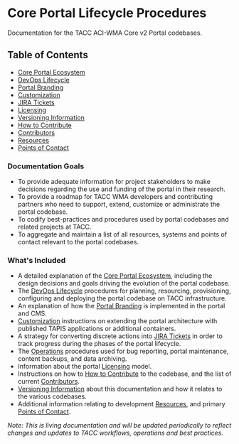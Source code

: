 # Core Portal Lifecycle Procedures

Documentation for the TACC ACI-WMA Core v2 Portal codebases.

## Table of Contents

- [Core Portal Ecosystem](pages/ecosystem.md)
- [DevOps Lifecycle](pages/devops.md)
- [Portal Branding](pages/branding.md)
- [Customization](pages/customization.md)
- [JIRA Tickets](pages/jira-tickets.md)
- [Licensing](pages/licensing.md)
- [Versioning Information](pages/versioning-information.md)
- [How to Contribute](pages/how-to-contribute.md)
- [Contributors](pages/contributors.md)
- [Resources](pages/resources.md)
- [Points of Contact](pages/contacts.md)

### Documentation Goals

- To provide adequate information for project stakeholders to make decisions regarding the use and funding of the portal in their research.
- To provide a roadmap for TACC WMA developers and contributing partners who need to support, extend, customize or administrate the portal codebase.
- To codify best-practices and procedures used by portal codebases and related projects at TACC.
- To aggregate and maintain a list of all resources, systems and points of contact relevant to the portal codebases.

### What's Included

- A detailed explanation of the [Core Portal Ecosystem](pages/ecosystem.md), including the design decisions and goals driving the evolution of the portal codebase.
- The [DevOps Lifecycle](pages/devops.md) procedures for planning, resourcing, provisioning, configuring and deploying the portal codebase on TACC infrastructure.
- An explanation of how the [Portal Branding](pages/branding.md) is implemented in the portal and CMS.
- [Customization](pages/customization.md) instructions on extending the portal architecture with published TAPIS applications or additional containers.
- A strategy for converting discrete actions into [JIRA Tickets](pages/jira-tickets.md) in order to track progress during the phases of the portal lifecycle.
- The [Operations](pages/phase_07.md) procedures used for bug reporting, portal maintenance, content backups, and data archiving.
- Information about the portal [Licensing](pages/licensing.md) model.
- Instructions on how to [How to Contribute](pages/how-to-contribute.md) to the codebase, and the list of current [Contributors](pages/contributors.md).
- [Versioning Information](pages/versioning-information.md) about this documentation and how it relates to the various codebases.
- Additional information relating to development [Resources](pages/resources.md), and primary [Points of Contact](pages/contacts.md).

_Note: This is living documentation and will be updated periodically to reflect changes and updates to TACC workflows, operations and best practices._
